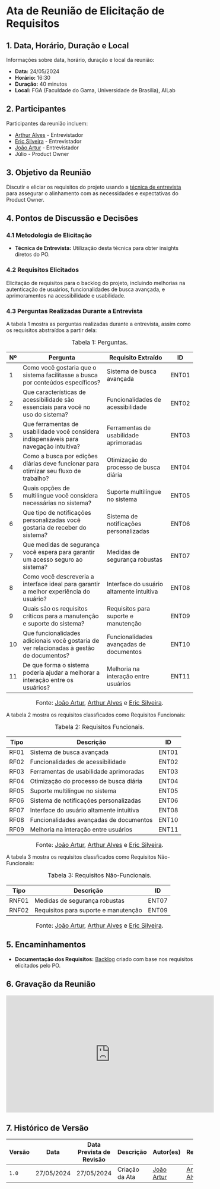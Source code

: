 # Ata de Reunião de Elicitação de Requisitos

## 1. Data, Horário, Duração e Local
Informações sobre data, horário, duração e local da reunião:

- **Data:** 24/05/2024
- **Horário:** 16:30
- **Duração:** 40 minutos
- **Local:** FGA (Faculdade do Gama, Universidade de Brasília), AILab

## 2. Participantes
Participantes da reunião incluem:

- [Arthur Alves](https://github.com/arthrok) - Entrevistador
- [Eric Silveira](https://github.com/ericbky) - Entrevistador
- [João Artur](https://github.com/joao-artl) - Entrevistador
- Júlio - Product Owner

## 3. Objetivo da Reunião
Discutir e eliciar os requisitos do projeto usando a [técnica de entrevista](https://requisitos-de-software.github.io/2024.1-DiarioOficialdaUniao/elicitacao/tecnicas/entrevista/) para assegurar o alinhamento com as necessidades e expectativas do Product Owner.

## 4. Pontos de Discussão e Decisões

### 4.1 Metodologia de Elicitação
- **Técnica de Entrevista:** Utilização desta técnica para obter insights diretos do PO.

### 4.2 Requisitos Elicitados
Elicitação de requisitos para o backlog do projeto, incluindo melhorias na autenticação de usuários, funcionalidades de busca avançada, e aprimoramentos na acessibilidade e usabilidade.

### 4.3 Perguntas Realizadas Durante a Entrevista
A tabela 1 mostra as perguntas realizadas durante a entrevista, assim como os requisitos abstraídos a partir dela:

<font size="3"><p style="text-align: center">Tabela 1: Perguntas.</p></font>

<center>

| Nº  | Pergunta     | Requisito Extraído                          | ID    |
|-----|--------------|-------------------------------|-------|
| 1   | Como você gostaria que o sistema facilitasse a busca por conteúdos específicos?           | Sistema de busca avançada                  | ENT01 |
| 2   | Que características de acessibilidade são essenciais para você no uso do sistema?          | Funcionalidades de acessibilidade          | ENT02 |
| 3   | Que ferramentas de usabilidade você considera indispensáveis para navegação intuitiva?     | Ferramentas de usabilidade aprimoradas     | ENT03 |
| 4   | Como a busca por edições diárias deve funcionar para otimizar seu fluxo de trabalho?       | Otimização do processo de busca diária     | ENT04 |
| 5   | Quais opções de multilíngue você considera necessárias no sistema?                         | Suporte multilíngue no sistema             | ENT05 |
| 6   | Que tipo de notificações personalizadas você gostaria de receber do sistema?               | Sistema de notificações personalizadas     | ENT06 |
| 7   | Que medidas de segurança você espera para garantir um acesso seguro ao sistema?            | Medidas de segurança robustas              | ENT07 |
| 8   | Como você descreveria a interface ideal para garantir a melhor experiência do usuário?     | Interface do usuário altamente intuitiva   | ENT08 |
| 9   | Quais são os requisitos críticos para a manutenção e suporte do sistema?                   | Requisitos para suporte e manutenção       | ENT09 |
| 10  | Que funcionalidades adicionais você gostaria de ver relacionadas à gestão de documentos?   | Funcionalidades avançadas de documentos    | ENT10 |
| 11  | De que forma o sistema poderia ajudar a melhorar a interação entre os usuários?            | Melhoria na interação entre usuários       | ENT11 |

</center>

<font size="3"><p style="text-align: center">Fonte: [João Artur](https://github.com/joao-artl), [Arthur Alves](https://github.com/Arthrok) e [Eric Silveira](https://github.com/ericbky).</p></font>


A tabela 2 mostra os requisitos classficados como Requisitos Funcionais:

<font size="3"><p style="text-align: center">Tabela 2: Requisitos Funcionais.</p></font>

<center>

| Tipo | Descrição                             | ID    |
|------|---------------------------------------|-------|
| RF01 | Sistema de busca avançada             | ENT01 |
| RF02 | Funcionalidades de acessibilidade     | ENT02 |
| RF03 | Ferramentas de usabilidade aprimoradas| ENT03 |
| RF04 | Otimização do processo de busca diária| ENT04 |
| RF05 | Suporte multilíngue no sistema        | ENT05 |
| RF06 | Sistema de notificações personalizadas| ENT06 |
| RF07 | Interface do usuário altamente intuitiva| ENT08 |
| RF08 | Funcionalidades avançadas de documentos | ENT10 |
| RF09 | Melhoria na interação entre usuários  | ENT11 |

</center>

<font size="3"><p style="text-align: center">Fonte: [João Artur](https://github.com/joao-artl), [Arthur Alves](https://github.com/Arthrok) e [Eric Silveira](https://github.com/ericbky).</p></font>


A tabela 3 mostra os requisitos classficados como Requisitos Não-Funcionais:

<font size="3"><p style="text-align: center">Tabela 3: Requisitos Não-Funcionais.</p></font>

<center>

| Tipo  | Descrição                           | ID    |
|-------|-------------------------------------|-------|
| RNF01 | Medidas de segurança robustas       | ENT07 |
| RNF02 | Requisitos para suporte e manutenção| ENT09 |

</center>

<font size="3"><p style="text-align: center">Fonte: [João Artur](https://github.com/joao-artl), [Arthur Alves](https://github.com/Arthrok) e [Eric Silveira](https://github.com/ericbky).</p></font>

## 5. Encaminhamentos
- **Documentação dos Requisitos:** [Backlog](https://requisitos-de-software.github.io/2024.1-DiarioOficialdaUniao/modelagem/modelagemAgil/backlog/) criado com base nos requisitos elicitados pelo PO.

## 6. Gravação da Reunião
<iframe width="560" height="315" src="https://www.youtube.com/embed/LDTr5YB50zU?si=qHPKC7mp0xKjIE9r" title="YouTube video player" frameborder="0" allow="accelerometer; autoplay; clipboard-write; encrypted-media; gyroscope; picture-in-picture; web-share" referrerpolicy="strict-origin-when-cross-origin" allowfullscreen></iframe>

## 7. Histórico de Versão
| Versão | Data       | Data Prevista de Revisão | Descrição      | Autor(es)   | Revisor(es)    |
|--------|------------|--------------------------|----------------|-------------|----------------|
| `1.0`  | 27/05/2024 | 27/05/2024               | Criação da Ata | [João Artur](https://github.com/joao-artl) | [Arthur Alves](https://github.com/arthrok) |